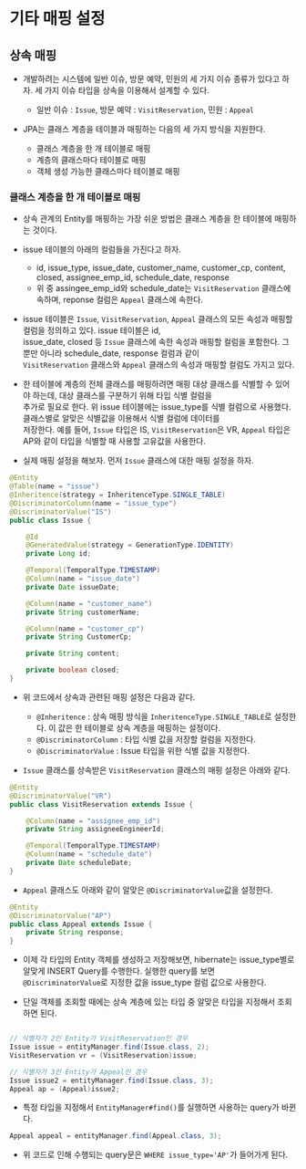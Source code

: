 <h1>기타 매핑 설정</h1>

<h2>상속 매핑</h2>

* 개발하려는 시스템에 일반 이슈, 방문 예약, 민원의 세 가지 이슈 종류가 있다고 하자. 세 가지 이슈 타입을 상속을 이용해서 설계할 수 있다.   
  * 일반 이슈 : `Issue`, 방문 예약 : `VisitReservation`, 민원 : `Appeal`

* JPA는 클래스 계층을 테이블과 매핑하는 다음의 세 가지 방식을 지원한다.
  * 클래스 계층을 한 개 테이블로 매핑
  * 계층의 클래스마다 테이블로 매핑
  * 객체 생성 가능한 클래스마다 테이블로 매핑

<h3>클래스 계층을 한 개 테이블로 매핑</h3>

* 상속 관계의 Entity를 매핑하는 가장 쉬운 방법은 클래스 계층을 한 테이블에 매핑하는 것이다.
* issue 테이블의 아래의 컬럼들을 가진다고 하자.
  * id, issue_type, issue_date, customer_name, customer_cp, content, closed, assignee_emp_id, schedule_date, response
  * 위 중 assingee_emp_id와 schedule_date는 `VisitReservation` 클래스에 속하며, reponse 컬럼은 `Appeal` 클래스에 속한다.
  
* issue 테이블은 `Issue`, `VisitReservation`, `Appeal` 클래스의 모든 속성과 매핑할 컬럼을 정의하고 있다. issue 테이블은 id,   
  issue_date, closed 등 `Issue` 클래스에 속한 속성과 매핑할 컬럼을 포함한다. 그뿐만 아니라 schedule_date, response 컬럼과 같이   
  `VisitReservation` 클래스와 `Appeal` 클래스의 속성과 매핑할 컬럼도 가지고 있다.

* 한 테이블에 계층의 전체 클래스를 매핑하려면 매핑 대상 클래스를 식별할 수 있어야 하는데, 대상 클래스를 구분하기 위해 타입 식별 컬럼을   
  추가로 필요로 한다. 위 issue 테이블에는 issue_type를 식별 컬럼으로 사용했다. 클래스별로 알맞은 식별값을 이용해서 식별 컬럼에 데이터를   
  저장한다. 예를 들어, `Issue` 타입은 IS, `VisitReservation`은 VR, `Appeal` 타입은 AP와 같이 타입을 식별할 때 사용할 고유값을 사용한다.

* 실제 매핑 설정을 해보자. 먼저 `Issue` 클래스에 대한 매핑 설정을 하자.
```java
@Entity
@Table(name = "issue")
@Inheritence(strategy = InheritenceType.SINGLE_TABLE)
@DiscriminatorColumn(name = "issue_type")
@DiscriminatorValue("IS")
public class Issue {

    @Id
    @GeneratedValue(strategy = GenerationType.IDENTITY)
    private Long id;

    @Temporal(TemporalType.TIMESTAMP)
    @Column(name = "issue_date")
    private Date issueDate;

    @Column(name = "customer_name")
    private String customerName;

    @Column(name = "customer_cp")
    private String CustomerCp;

    private String content;

    private boolean closed;
}
```

* 위 코드에서 상속과 관련된 매핑 설정은 다음과 같다.
  * `@Inheritence` : 상속 매핑 방식을 `InheritenceType.SINGLE_TABLE`로 설정한다. 이 값은 한 테이블로 상속 계층을 매핑하는 설정이다.
  * `@DiscriminatorColumn` : 타입 식별 값을 저장할 컬럼을 지정한다.
  * `@DiscriminatorValue` : Issue 타입을 위한 식별 값을 지정한다.

* `Issue` 클래스를 상속받은 `VisitReservation` 클래스의 매핑 설정은 아래와 같다.
```java
@Entity
@DiscriminatorValue("VR")
public class VisitReservation extends Issue {

    @Column(name = "assignee_emp_id")
    private String assigneeEngineerId;

    @Temporal(TemporalType.TIMESTAMP)
    @Column(name = "schedule_date")
    private Date scheduleDate;
}
```

* `Appeal` 클래스도 아래와 같이 알맞은 `@DiscriminatorValue`값을 설정한다.
```java
@Entity
@DiscriminatorValue("AP")
public class Appeal extends Issue {
    private String response;
}
```

* 이제 각 타입의 Entity 객체를 생성하고 저장해보면, hibernate는 issue_type별로 알맞게 INSERT Query를 수행한다. 실행한 query를 보면   
  `@DiscriminatorValue`로 지정한 값을 issue_type 컬럼 값으로 사용한다.

* 단일 객체를 조회할 때에는 상속 계층에 있는 타입 중 알맞은 타입을 지정해서 조회하면 된다. 
```java

// 식별자가 2인 Entity가 VisitReservation인 경우
Issue issue = entityManager.find(Issue.class, 2);
VisitReservation vr = (VisitReservation)issue;

// 식별자가 3인 Entity가 Appeal인 경우
Issue issue2 = entityManager.find(Issue.class, 3);
Appeal ap = (Appeal)issue2;
```

* 특정 타입을 지정해서 `EntityManager#find()`를 실행하면 사용하는 query가 바뀐다.
```java
Appeal appeal = entityManager.find(Appeal.class, 3);
```
* 위 코드로 인해 수행되는 query문은 `WHERE issue_type='AP'`가 들어가게 된다.

